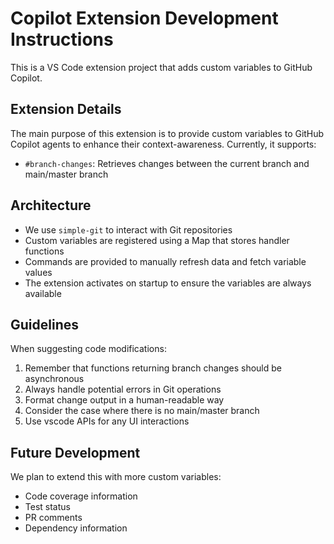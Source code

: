 <!-- Use this file to provide workspace-specific custom instructions to Copilot. -->

# Copilot Extension Development Instructions

This is a VS Code extension project that adds custom variables to GitHub Copilot.

## Extension Details

The main purpose of this extension is to provide custom variables to GitHub Copilot agents to enhance their context-awareness. Currently, it supports:

- `#branch-changes`: Retrieves changes between the current branch and main/master branch

## Architecture

- We use `simple-git` to interact with Git repositories
- Custom variables are registered using a Map that stores handler functions
- Commands are provided to manually refresh data and fetch variable values
- The extension activates on startup to ensure the variables are always available

## Guidelines

When suggesting code modifications:

1. Remember that functions returning branch changes should be asynchronous
2. Always handle potential errors in Git operations
3. Format change output in a human-readable way
4. Consider the case where there is no main/master branch
5. Use vscode APIs for any UI interactions

## Future Development

We plan to extend this with more custom variables:
- Code coverage information
- Test status
- PR comments
- Dependency information